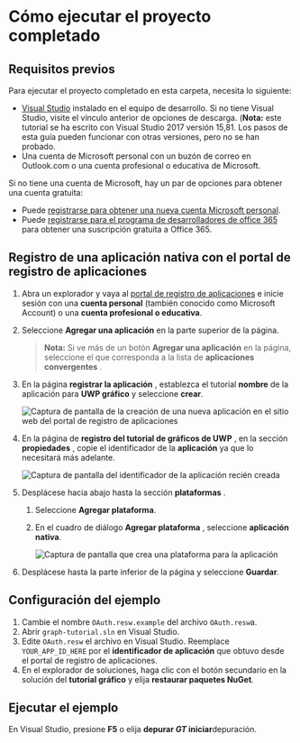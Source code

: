 # <a name="how-to-run-the-completed-project"></a>Cómo ejecutar el proyecto completado

## <a name="prerequisites"></a>Requisitos previos

Para ejecutar el proyecto completado en esta carpeta, necesita lo siguiente:

- [Visual Studio](https://visualstudio.microsoft.com/vs/) instalado en el equipo de desarrollo. Si no tiene Visual Studio, visite el vínculo anterior de opciones de descarga. (**Nota:** este tutorial se ha escrito con Visual Studio 2017 versión 15,81. Los pasos de esta guía pueden funcionar con otras versiones, pero no se han probado.
- Una cuenta de Microsoft personal con un buzón de correo en Outlook.com o una cuenta profesional o educativa de Microsoft.

Si no tiene una cuenta de Microsoft, hay un par de opciones para obtener una cuenta gratuita:

- Puede [registrarse para obtener una nueva cuenta Microsoft personal](https://signup.live.com/signup?wa=wsignin1.0&rpsnv=12&ct=1454618383&rver=6.4.6456.0&wp=MBI_SSL_SHARED&wreply=https://mail.live.com/default.aspx&id=64855&cbcxt=mai&bk=1454618383&uiflavor=web&uaid=b213a65b4fdc484382b6622b3ecaa547&mkt=E-US&lc=1033&lic=1).
- Puede [registrarse para el programa de desarrolladores de office 365](https://developer.microsoft.com/office/dev-program) para obtener una suscripción gratuita a Office 365.

## <a name="register-a-native-application-with-the-application-registration-portal"></a>Registro de una aplicación nativa con el portal de registro de aplicaciones

1. Abra un explorador y vaya al [portal de registro de aplicaciones](https://apps.dev.microsoft.com) e inicie sesión con una **cuenta personal** (también conocido como Microsoft Account) o una **cuenta profesional o educativa**.

1. Seleccione **Agregar una aplicación** en la parte superior de la página.

    > **Nota:** Si ve más de un botón **Agregar una aplicación** en la página, seleccione el que corresponda a la lista de **aplicaciones convergentes** .

1. En la página **registrar la aplicación** , establezca el tutorial **nombre** de la aplicación para **UWP gráfico** y seleccione **crear**.

    ![Captura de pantalla de la creación de una nueva aplicación en el sitio web del portal de registro de aplicaciones](../../../Images/arp-create-app-01.png)

1. En la página de **registro del tutorial de gráficos de UWP** , en la sección **propiedades** , copie el identificador de la **aplicación** ya que lo necesitará más adelante.

    ![Captura de pantalla del identificador de la aplicación recién creada](../../../Images/arp-create-app-02.png)

1. Desplácese hacia abajo hasta la sección **plataformas** .

    1. Seleccione **Agregar plataforma**.
    1. En el cuadro de diálogo **Agregar plataforma** , seleccione **aplicación nativa**.

        ![Captura de pantalla que crea una plataforma para la aplicación](../../../Images/arp-create-app-03.png)

1. Desplácese hasta la parte inferior de la página y seleccione **Guardar**.

## <a name="configure-the-sample"></a>Configuración del ejemplo

1. Cambie el nombre `OAuth.resw.example` del archivo `OAuth.resw`a.
1. Abrir `graph-tutorial.sln` en Visual Studio.
1. Edite `OAuth.resw` el archivo en Visual Studio. Reemplace `YOUR_APP_ID_HERE` por el **identificador de aplicación** que obtuvo desde el portal de registro de aplicaciones.
1. En el explorador de soluciones, haga clic con el botón secundario en la solución del **tutorial gráfico** y elija **restaurar paquetes NuGet**.

## <a name="run-the-sample"></a>Ejecutar el ejemplo

En Visual Studio, presione **F5** o elija **depurar _GT_ iniciar**depuración.